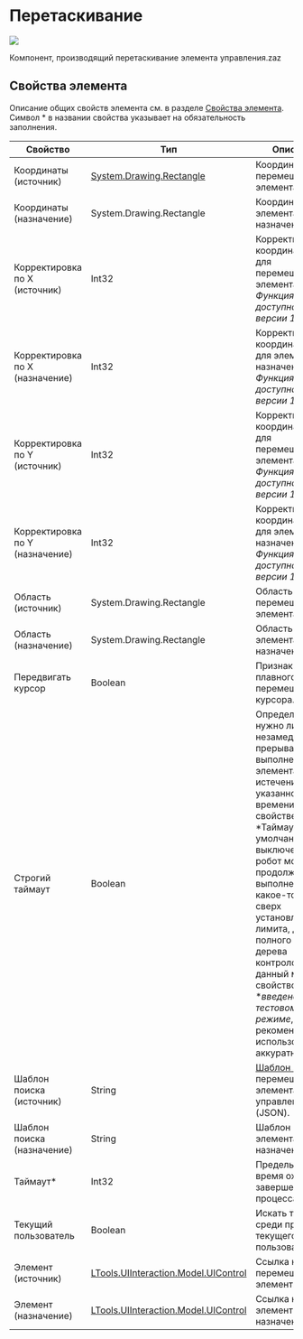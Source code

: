 # Перетаскивание

 ![](<../../../../.gitbook/assets1/dragndrop.png>)

Компонент, производящий перетаскивание элемента управления.zaz

## Свойства элемента  

Описание общих свойств элемента см. в разделе [Свойства элемента](https://docs.primo-rpa.ru/primo-rpa/primo-studio/process/elements#svoistva-elementa).  
Символ * в названии свойства указывает на обязательность заполнения.

| Свойство                   | Тип                                  | Описание                                            |
| -------------------------- | ------------------------------------ | --------------------------------------------------- |
| Координаты (источник)      | [System.Drawing.Rectangle](https://learn.microsoft.com/ru-ru/dotnet/api/system.drawing.rectangle?view=netcore-3.0) | Координаты перемещаемого элемента. |
| Координаты (назначение)    | System.Drawing.Rectangle             | Координаты элемента назначения. |
| Корректировка по X (источник) | Int32                              | Корректировка координаты X для перемещаемого элемента. *Функция доступна с версии 1.25.1* |
| Корректировка по X (назначение) | Int32                           | Корректировка координаты X для элемента назначения. *Функция доступна с версии 1.25.1*|
| Корректировка по Y (источник) | Int32                              | Корректировка координаты Y для перемещаемого элемента. *Функция доступна с версии 1.25.1*|
| Корректировка по Y (назначение) | Int32                           | Корректировка координаты Y для элемента назначения. *Функция доступна с версии 1.25.1* |
| Область (источник)         | System.Drawing.Rectangle             | Область поиска перемещаемого элемента. |
| Область (назначение)       | System.Drawing.Rectangle             | Область поиска элемента назначения. |
| Передвигать курсор         | Boolean                              | Признак плавного перемещения курсора. |
| Строгий таймаут            | Boolean                              | Определяет, нужно ли незамедлительно прерывать выполнение элемента по истечении указанного времени в свойстве *Таймаут. По умолчанию выключено — робот может продолжать выполнение еще какое-то время, сверх установленного лимита, для полного обхода дерева контролов. На данный момент свойство **введено в тестовом режиме*, поэтому рекомендуется использовать его аккуратно. |
| Шаблон поиска (источник)   | String                               | [Шаблон поиска](https://docs.primo-rpa.ru/primo-rpa/primo-studio/process/searchpatterns) перемещаемого элемента управления (JSON). |
| Шаблон поиска (назначение) | String                               | Шаблон поиска элемента назначения. |
| Таймаут\*                  | Int32                                | Предельное время ожидания завершения процесса (мс). |
| Текущий пользователь       | Boolean                              | Искать только среди процессов текущего пользователя. |
| Элемент (источник)         | [LTools.UIInteraction.Model.UIControl](https://docs.primo-rpa.ru/primo-rpa/g_elements/el_basic/els_uiinteraction/tipy-dannykh/uicontrol) | Ссылка на перемещаемый элемент. |
| Элемент (назначение)       | [LTools.UIInteraction.Model.UIControl](https://docs.primo-rpa.ru/primo-rpa/g_elements/el_basic/els_uiinteraction/tipy-dannykh/uicontrol) | Ссылка на элемент назначения. |
